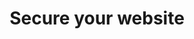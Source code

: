 ---
pcx_content_type: navigation
title: Secure your website
external_link: https://developers.cloudflare.com/learning-paths/application-security/
weight: 2
_build:
  publishResources: false
  render: never
---